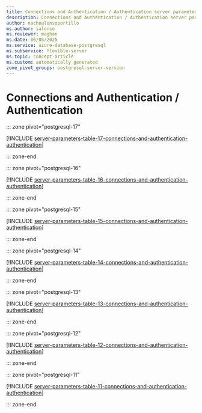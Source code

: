```yaml
---
title: Connections and Authentication / Authentication server parameters
description: Connections and Authentication / Authentication server parameters for Azure Database for PostgreSQL flexible server.
author: nachoalonsoportillo
ms.author: ialonso
ms.reviewer: maghan
ms.date: 06/05/2025
ms.service: azure-database-postgresql
ms.subservice: flexible-server
ms.topic: concept-article
ms.custom: automatically generated
zone_pivot_groups: postgresql-server-version
---
```

# Connections and Authentication / Authentication


::: zone pivot="postgresql-17"

[!INCLUDE [server-parameters-table-17-connections-and-authentication-authentication](./includes/server-parameters-table-17-connections-and-authentication-authentication.md)]

::: zone-end


::: zone pivot="postgresql-16"

[!INCLUDE [server-parameters-table-16-connections-and-authentication-authentication](./includes/server-parameters-table-16-connections-and-authentication-authentication.md)]

::: zone-end


::: zone pivot="postgresql-15"

[!INCLUDE [server-parameters-table-15-connections-and-authentication-authentication](./includes/server-parameters-table-15-connections-and-authentication-authentication.md)]

::: zone-end


::: zone pivot="postgresql-14"

[!INCLUDE [server-parameters-table-14-connections-and-authentication-authentication](./includes/server-parameters-table-14-connections-and-authentication-authentication.md)]

::: zone-end


::: zone pivot="postgresql-13"

[!INCLUDE [server-parameters-table-13-connections-and-authentication-authentication](./includes/server-parameters-table-13-connections-and-authentication-authentication.md)]

::: zone-end


::: zone pivot="postgresql-12"

[!INCLUDE [server-parameters-table-12-connections-and-authentication-authentication](./includes/server-parameters-table-12-connections-and-authentication-authentication.md)]

::: zone-end


::: zone pivot="postgresql-11"

[!INCLUDE [server-parameters-table-11-connections-and-authentication-authentication](./includes/server-parameters-table-11-connections-and-authentication-authentication.md)]

::: zone-end


